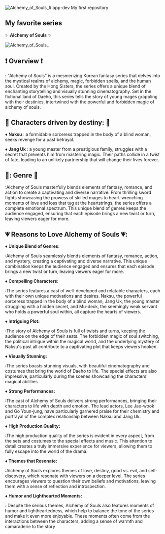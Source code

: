 ![Alchemy_of_Souls_](https://github.com/payntom/app-dev/assets/153361250/4b1854d6-ec2f-4851-a580-084504f395c3)# app-dev
 My first repository

## My favorite series

:sparkles: **Alchemy of Souls** :sparkles:

![Alchemy_of_Souls_](https://github.com/payntom/app-dev/assets/153361250/aa77e855-d824-4e10-9801-141bd38d5de8)

## :exclamation: **Overview**  :exclamation:
: "Alchemy of Souls" is a mesmerizing Korean fantasy series that delves into the mystical realms of alchemy, magic, forbidden spells, and the human soul. Created by the Hong Sisters, the series offers a unique blend of enchanting storytelling and visually stunning cinematography.  Set in the fictional land of Daeho, this series tells the story of young mages grappling with their destinies, intertwined with the powerful and forbidden magic of alchemy of souls.

## :star2: **Characters driven by destiny:** :star2:

:diamonds: **Naksu**
: a formidable sorceress trapped in the body of a blind woman, seeks revenge for a past betrayal.

:diamonds: **Jang Uk**
: a young master from a prestigious family, struggles with a secret that prevents him from mastering magic. Their paths collide in a twist of fate, leading to an unlikely partnership that will change their lives forever.

## 🌠: **Genre** 🌠
:Alchemy of Souls masterfully blends elements of fantasy, romance, and action to create a captivating and diverse narrative. From thrilling sword fights showcasing the prowess of skilled mages to heart-wrenching moments of love and loss that tug at the heartstrings, the series offers a complete emotional spectrum. This unique blend of genres keeps the audience engaged, ensuring that each episode brings a new twist or turn, leaving viewers eager for more.

## 💗 **Reasons to Love Alchemy of Souls** 💗:

:diamonds: **Unique Blend of Genres:** 

:Alchemy of Souls seamlessly blends elements of fantasy, romance, action, and mystery, creating a captivating and diverse narrative. This unique combination keeps the audience engaged and ensures that each episode brings a new twist or turn, leaving viewers eager for more.


:diamonds: **Compelling Characters:** 

:The series features a cast of well-developed and relatable characters, each with their own unique motivations and desires. Naksu, the powerful sorceress trapped in the body of a blind woman, Jang Uk, the young master struggling with a hidden secret, and Mu-deok, the seemingly weak servant who holds a powerful soul within, all capture the hearts of viewers.


:diamonds: **Intriguing Plot:** 

:The story of Alchemy of Souls is full of twists and turns, keeping the audience on the edge of their seats. The forbidden magic of soul switching, the political intrigue within the magical world, and the underlying mystery of Naksu's past all contribute to a captivating plot that keeps viewers hooked.


:diamonds: **Visually Stunning:**

:The series boasts stunning visuals, with beautiful cinematography and costumes that bring the world of Daeho to life. The special effects are also impressive, particularly during the scenes showcasing the characters' magical abilities.

:diamonds: **Strong Performances:**

:The cast of Alchemy of Souls delivers strong performances, bringing their characters to life with depth and emotion. The lead actors, Lee Jae-wook and Go Youn-jung, have particularly garnered praise for their chemistry and portrayal of the complex relationship between Naksu and Jang Uk.

:diamonds: **High Production Quality:** 

:The high production quality of the series is evident in every aspect, from the sets and costumes to the special effects and music. This attention to detail creates a truly immersive experience for viewers, allowing them to fully escape into the world of the drama.

:diamonds: **Themes that Resonate:** 

:Alchemy of Souls explores themes of love, destiny, good vs. evil, and self-discovery, which resonate with viewers on a deeper level. The series encourages viewers to question their own beliefs and motivations, leaving them with a sense of reflection and introspection.

:diamonds: **Humor and Lighthearted Moments:** 

: Despite the serious themes, Alchemy of Souls also features moments of humor and lightheartedness, which help to balance the tone of the series and make it even more enjoyable. These moments often come from the interactions between the characters, adding a sense of warmth and camaraderie to the story



